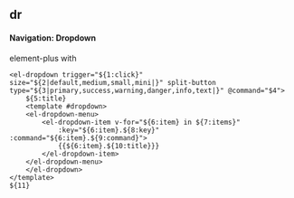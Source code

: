## dr
#### Navigation: Dropdown
element-plus <el-dropdown> with <el-dropdown-item>
```
<el-dropdown trigger="${1:click}" size="${2|default,medium,small,mini|}" split-button type="${3|primary,success,warning,danger,info,text|}" @command="$4">
	${5:title}
	<template #dropdown>
	<el-dropdown-menu>
		<el-dropdown-item v-for="${6:item} in ${7:items}"
			:key="${6:item}.${8:key}" :command="${6:item}.${9:command}">
			{{${6:item}.${10:title}}}
		</el-dropdown-item>
	</el-dropdown-menu>
	</el-dropdown>
</template>
${11}
```